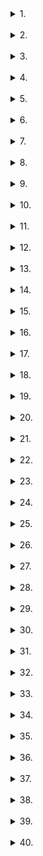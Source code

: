 <details>
  <summary>1.</summary>
  **Explain the process of setting up TensorFlow.js in a browser-based project. What challenges might you encounter when deploying models in a production environment?**

- **Setting up TensorFlow.js in a browser-based project:**

  - Install the TensorFlow.js library via npm or use a CDN in the HTML file.

    ```html
    <script src="https://cdn.jsdelivr.net/npm/@tensorflow/tfjs"></script>
    ```

    - Alternatively, you can install via npm:

    ```bash
    npm install @tensorflow/tfjs
    ```

  - Once installed, you can load pre-trained models or train your own models directly in the browser.
    ```js
    const model = await tf.loadLayersModel("model.json");
    ```

- **Challenges in a production environment:** - **Performance**: Running AI models directly in the browser may result in slow performance, especially for complex models. - **Memory Limitations**: Browsers have memory constraints, and large models might not fit in memory. - **Cross-Browser Compatibility**: Different browsers may support TensorFlow.js with varying levels of performance, and optimization is needed to ensure cross-browser functionality. - **Security**: Exposing models in the client-side code can pose security risks, such as potential reverse engineering or data exposure.
</details>

<br>

<details>
  <summary>2.</summary>
  **How do you optimize the performance of a TensorFlow.js model for mobile devices and low-end machines, considering memory constraints and processing power limitations?**

- **Optimizing TensorFlow.js for mobile and low-end devices:** - **Model Quantization**: Use techniques such as quantization to reduce the size of the model without compromising much on accuracy. This converts floating-point values to lower precision, like int8. - **Model Pruning**: Remove unnecessary weights from the model to reduce its size and improve efficiency. - **Use Smaller Models**: Opt for smaller, more efficient models like MobileNet or EfficientNet, which are specifically designed for mobile devices. - **Batching**: Reduce the frequency of predictions or process data in smaller batches to minimize processing overhead. - **Offload Heavy Operations**: Use Web Workers to run models in the background to prevent UI freezes, offloading computations to a separate thread. - **Hardware Acceleration**: Leverage the GPU for faster computations using TensorFlow.js with WebGL or WebGPU backends, enabling more efficient processing.
</details>

<br>

<details>
  <summary>3.</summary>
  **What are the key differences between TensorFlow.js and TensorFlow in terms of architecture and use cases? How do you choose which one to use in a specific project?**

- **TensorFlow vs. TensorFlow.js:**

  - **TensorFlow**:

    - Built primarily for Python and used in server-side applications.
    - Can utilize GPUs and TPUs to train models, offering high computational power.
    - Used for large-scale, resource-intensive training and inference.

  - **TensorFlow.js**:
    - JavaScript library that runs in the browser or in Node.js, making it suitable for client-side applications.
    - Can use WebGL or WebGPU for hardware acceleration in browsers but is generally less powerful than TensorFlow's Python counterpart.
    - Ideal for deploying pre-trained models in web apps, real-time predictions, and training models in the browser.

- **Choosing which one to use:** - **Use TensorFlow** if you need to train large models or require significant computational resources for model training. - **Use TensorFlow.js** if you need to run models in the browser for inference or allow training within a browser environment for user-specific tasks or on-device predictions.
</details>

<br>

<details>
  <summary>4.</summary>
  **How would you handle model training in TensorFlow.js? Can you walk through a specific use case where you had to implement training within the browser?**

- **Training in TensorFlow.js** involves defining the model architecture, preparing the dataset, and configuring the training process using JavaScript: - **Define the Model**:
  `js
const model = tf.sequential();
model.add(tf.layers.dense({ units: 1, inputShape: [1] }));
model.compile({ optimizer: 'sgd', loss: 'meanSquaredError' });
` - **Prepare the Data**:
  You can load the training data as tensors, either from the browser's file input, local storage, or external APIs.
  `js
const xs = tf.tensor1d([1, 2, 3]);
const ys = tf.tensor1d([1, 3, 5]);
`

        - **Train the Model**:
          ```js
          await model.fit(xs, ys, { epochs: 100 });
          ```

        - **Use Case Example**:
          Imagine you're building a simple browser-based regression model to predict house prices based on square footage. You would collect user input for the training data, train the model in the browser, and use it to make predictions without needing to send data to a server.

    </details>

<br>

<details>
  <summary>5.</summary>
  **In a real-time AI-driven web application, how would you handle the tradeoff between the accuracy of a model and the latency of inference?**

- **Handling Accuracy vs. Latency Tradeoff**: - **Optimize the Model**: Use techniques like quantization, pruning, or knowledge distillation to reduce the model's size and computational complexity without significant accuracy loss. - **Asynchronous Inference**: Run inference asynchronously, allowing the UI to remain responsive while processing predictions in the background. For example, Web Workers or a separate thread can handle heavy computations. - **Limitations of Accuracy**: Consider which metrics are most important to users (e.g., a slight loss in accuracy might be acceptable for faster response times in a real-time web app). - **Caching Predictions**: Cache results for common queries to reduce repeated inference latency. For instance, if users frequently ask similar questions or make similar selections, the results can be cached for faster retrieval. - **Batch Inference**: If feasible, group multiple requests together to process in batches, reducing the time spent per inference operation.
</details>

<br>

<details>
  <summary>6.</summary>
  **Describe how you would use TensorFlow.js to create a recommendation system. What data would you use, and how would you measure the performance of your model?**

- **Creating a Recommendation System with TensorFlow.js**: - **Data**: Use user-item interaction data, such as ratings, clicks, or purchase history. You can also incorporate metadata about users and items (e.g., demographic data or product attributes).

      - **Model Architecture**:
        - You can use a **Neural Collaborative Filtering (NCF)** model, which combines user and item embeddings and passes them through a neural network to predict user preferences.
        - Another option is using a simple matrix factorization technique where the model learns the user and item latent factors.

      - **Training**:
        ```js
        const userInput = tf.input({ shape: [numUsers] });
        const itemInput = tf.input({ shape: [numItems] });
        const merged = tf.layers.concatenate([userInput, itemInput]);
        const denseLayer = tf.layers.dense({ units: 128, activation: 'relu' })(merged);
        const output = tf.layers.dense({ units: 1, activation: 'sigmoid' })(denseLayer);
        ```

      - **Measuring Performance**:
        - Use metrics like **Mean Squared Error (MSE)**, **Mean Absolute Error (MAE)**, or **Root Mean Squared Error (RMSE)** to evaluate the model's predictive accuracy.
        - You can also use **Precision** and **Recall** or **F1 Score** if the recommendation is based on binary user feedback (e.g., like/dislike).
        - For real-time performance, **latency** should also be measured to ensure fast recommendations.

  </details>

<br>

<details>
  <summary>7.</summary>
  **TensorFlow.js provides limited resources compared to its Python counterpart. How do you manage large datasets or complex models that may not fit into the browser's memory or processing power?**

- **Managing Large Datasets and Complex Models in TensorFlow.js**: - **Use Smaller Models**: Opt for models that are designed to be efficient and smaller, like **MobileNet** or **EfficientNet**, which are optimized for mobile and web. - **Offload Processing**: Use cloud-based inference to process large models on a backend server, then send only the predictions or required data back to the client. - **Model Compression**: Apply **quantization** or **pruning** techniques to reduce the size of the model without significantly impacting accuracy. - **Streaming Data**: Instead of loading the entire dataset at once, stream data from the server or process it in smaller batches, reducing memory usage. - **Use Local Storage**: Cache models or parts of the dataset in the browser’s local storage or IndexedDB, allowing you to load portions of the model as needed, rather than loading the entire model into memory at once.
</details>

<br>

<details>
  <summary>8.</summary>
  **What techniques can you use to avoid overfitting in a model built using TensorFlow.js, especially when working with smaller datasets in a web environment?**

- **Avoiding Overfitting in TensorFlow.js:** - **Regularization**: Use L1/L2 regularization in the layers to penalize large weights, discouraging the model from fitting noise.
`js
      model.add(tf.layers.dense({ units: 128, activation: 'relu', kernelRegularizer: tf.regularizers.l2(0.01) }));
      ` - **Early Stopping**: Monitor validation loss during training and stop when the loss starts to increase, preventing the model from learning the noise in the data. - **Data Augmentation**: Create artificial data by applying transformations (e.g., rotation, flipping) to the dataset, especially useful for image-related models. - **Dropout**: Add dropout layers to the model, which randomly "drops" units during training, reducing overfitting.
`js
      model.add(tf.layers.dropout({ rate: 0.5 }));
      ` - **Cross-Validation**: Use techniques like k-fold cross-validation to assess model performance and prevent overfitting on a small dataset.
</details>

<br>

<details>
  <summary>9.</summary>
  **How would you manage model versioning and updates in a production environment using TensorFlow.js, ensuring minimal downtime and smooth integration with existing systems?**

- **Managing Model Versioning in TensorFlow.js:** - **Use Semantic Versioning**: Ensure models follow a versioning system to track changes (e.g., v1.0.0, v1.1.0). - **Model Registry**: Store models in a centralized registry with version numbers, enabling easy management and tracking of different versions. - **Canary Releases**: Gradually roll out new versions to a small percentage of users (canary group) before full deployment, reducing the risk of breaking the system. - **Model Compatibility**: Ensure that the API and inputs/outputs remain backward-compatible across versions. For example, new models may have additional features or fixes but should not break the current usage. - **A/B Testing**: Use A/B testing to evaluate the performance of different versions of the model in production, and only deploy the one that works best. - **Automated Rollback**: Implement an automated rollback process for when a new model version fails or doesn’t perform as expected.
</details>

<br>

<details>
  <summary>10.</summary>
  **Explain the concept of transfer learning in TensorFlow.js. How would you apply transfer learning to a specific AI-driven feature on a web app?**

- **Transfer Learning in TensorFlow.js:** - **Concept**: Transfer learning involves taking a pre-trained model (often trained on a large dataset) and fine-tuning it on a smaller, task-specific dataset. The pre-trained layers (such as feature extractors) are frozen, and only the top layers are fine-tuned. - **Steps to Apply Transfer Learning**: 1. **Load a Pre-trained Model**: Load a model that has been trained on a large dataset (e.g., MobileNet, ResNet).
`js
         const model = await tf.loadLayersModel('model.json');
         ` 2. **Freeze Pre-trained Layers**: Freeze the layers except for the last few so that their weights are not updated during training.
`js
         model.layers.forEach(layer => {
           layer.trainable = false;
         });
         ` 3. **Add New Layers**: Add custom layers that will be trained for the specific task, such as classification for a particular set of images or predictions for user behavior.
`js
         model.add(tf.layers.dense({ units: 10, activation: 'softmax' }));
         ` 4. **Fine-Tune the Model**: Train the model on the new task-specific data while only updating the new layers.
`js
         await model.fit(newData, newLabels, { epochs: 10 });
         ` - **Use Case**: For example, you could fine-tune a pre-trained image classification model to classify products in an e-commerce website, adjusting only the final classification layer to handle specific product categories.
</details>

<br>

<details>
  <summary>11.</summary>
  **How would you integrate the OpenAI GPT API to build a chatbot that can provide contextual answers based on user interactions? What steps would you take to fine-tune it for a specific domain?**

- **Integrating OpenAI GPT API for a Chatbot**: - **Setup**: Use the OpenAI GPT API to send prompts and receive responses from the model. - **Create Chatbot Logic**: The backend will handle sending the user’s input to the OpenAI API and receiving a response. For example:
`js
      const response = await openai.Completion.create({
        engine: 'text-davinci-003',
        prompt: userInput,
        max_tokens: 150,
      });
      ` - **Contextual Responses**: Maintain a session context to include previous messages and responses in the prompt, ensuring the model understands the conversation history.
`` js
      const conversationContext = `${previousMessages}\nUser: ${userInput}\nBot:`;
       `` - **Fine-Tuning**: - Use a specific domain's dataset (e.g., customer support data, healthcare FAQs) to fine-tune the model, providing it with more relevant knowledge. - For fine-tuning, use OpenAI's fine-tuning API or provide the model with a prompt that incorporates domain-specific terms and questions. - **Example Use Case**: If building a customer service chatbot for an e-commerce site, fine-tune the model on data regarding product details, shipping policies, and customer inquiries.
</details>

<br>

<details>
  <summary>12.</summary>
  **Explain how you can ensure data privacy when using OpenAI's API in a production environment, especially when processing sensitive or confidential information.**

- **Ensuring Data Privacy with OpenAI API**: - **Data Anonymization**: Ensure that no personally identifiable information (PII) is included in the input or response sent to OpenAI’s API. Anonymize any user data before sending it to the API. - **Use Encryption**: Ensure that all API communication is encrypted using HTTPS. For sensitive data, consider encrypting the data on the client side before sending it to the server and decrypting it server-side. - **Limit API Access**: Implement strict access control to limit who can interact with the OpenAI API. Use API keys with the least privileges required. - **Data Retention**: Understand and comply with OpenAI’s data retention policy. Avoid storing sensitive data longer than necessary and ensure that all sensitive data is securely deleted after use. - **Privacy Policy and Compliance**: Clearly define your privacy policy for users and ensure compliance with data protection regulations like GDPR, HIPAA, or CCPA, depending on your geographical region and use case.
</details>

<br>

<details>
  <summary>13.</summary>
  **How would you monitor the usage of OpenAI’s API in a high-traffic application? What steps would you take to prevent unnecessary API calls and optimize costs?**

- **Monitoring OpenAI API Usage**: - **Track API Usage**: Use OpenAI’s usage metrics to track the number of requests made and the tokens used. This can help in analyzing costs and identifying trends in traffic. - **Caching Responses**: Cache common queries to prevent making repeated API calls for the same or similar inputs. For instance, store frequently asked questions or common requests in a cache (e.g., Redis) for a short time. - **Rate Limiting**: Implement rate limiting to control the number of API requests per user or per time unit, ensuring that users don’t make excessive requests and help in avoiding unnecessary costs. - **Optimize Prompts**: Ensure that the API calls are optimized by sending shorter prompts and requesting fewer tokens in responses, reducing both processing time and cost. - **Monitor API Errors**: Set up error tracking to monitor and handle failures, ensuring that the system doesn't make unnecessary retry attempts.
</details>

<br>

<details>
  <summary>14.</summary>
  **What are the limitations of using OpenAI APIs for content generation in a web app? How do you mitigate issues related to bias, hallucination, and inappropriate responses?**

- **Limitations of OpenAI APIs**:

  - **Bias**: OpenAI’s models are trained on a wide range of data, which may contain inherent biases. This can lead to biased outputs in some scenarios.
  - **Hallucination**: The model may generate responses that sound plausible but are not factually correct or are completely fabricated.
  - **Inappropriate Responses**: Sometimes, the model may generate offensive, harmful, or otherwise inappropriate content.

- **Mitigation Strategies**: - **Preprocessing and Postprocessing**: Apply filters to sanitize inputs and outputs. For instance, use content moderation filters to block inappropriate language or offensive material. - **User Feedback Loop**: Implement a feedback mechanism to allow users to report inaccurate or inappropriate responses, which can help continuously improve the system. - **Fine-Tuning**: Fine-tune the model with a specific, curated dataset to ensure that the responses are contextually appropriate and aligned with your app’s goals. - **Bias Mitigation**: Incorporate bias mitigation techniques such as rewording input or training the model on debiased datasets to reduce unwanted biases.
</details>

<br>

<details>
  <summary>15.</summary>
  **Describe how you would implement a feature where OpenAI API can auto-generate code based on user input. How would you ensure that the generated code is secure and error-free?**

- **Auto-generating Code with OpenAI API**:

  - **Collect User Input**: Gather the user’s request in a structured format, such as a text prompt that describes the functionality they want (e.g., "Generate a function to fetch data from an API").
  - **Send to OpenAI API**: Pass the user’s input to the OpenAI API and request code generation.
    ```js
    const response = await openai.Completion.create({
      engine: "code-davinci-002",
      prompt: userInput,
      max_tokens: 100,
    });
    ```
  - **Postprocessing**: Post-process the generated code to ensure it fits the structure of your application and adheres to the desired coding standards.

- **Ensuring Code Security and Accuracy**: - **Static Analysis**: Use static code analysis tools to check for security vulnerabilities, such as potential SQL injection, cross-site scripting (XSS), or code injection. - **Code Reviews**: Implement a manual review process for auto-generated code to catch errors, security flaws, or deviations from best practices. - **Test Generation**: Generate unit tests alongside the code to verify its correctness, and ensure that all edge cases are handled. - **Security Scanning**: Use tools like ESLint or SonarQube to scan the generated code for security risks and code quality issues.
</details>

<br>

<details>
  <summary>16.</summary>
  **How do you handle API rate limiting and error handling when integrating OpenAI's APIs into a real-time application? Can you explain how you would fall back gracefully during API downtimes or delays?**

- **API Rate Limiting and Error Handling**: - **Rate Limiting**: Implement a rate limiter to ensure that users do not exceed the allowed number of requests per minute/hour. You can use packages like `express-rate-limit` in your backend. - **Retry Logic**: Implement retry logic with exponential backoff to handle API rate limits and temporary network issues. For example:
`js
      const fetchWithRetry = async (url, options) => {
        for (let i = 0; i < 5; i++) {
          try {
            return await fetch(url, options);
          } catch (error) {
            if (i < 4) {
              await delay(Math.pow(2, i) * 1000); // Exponential backoff
            }
          }
        }
      };
      ` - **Graceful Fallbacks**: When OpenAI’s API is down or delayed, implement fallbacks like cached responses, simplified versions of the feature, or a message to users that informs them of the issue. - **Error Notifications**: Set up monitoring tools to alert you to API failures, ensuring that issues are quickly addressed without impacting the user experience.
</details>

<br>

<details>
  <summary>17.</summary>
  **OpenAI's API is often used for natural language processing tasks. How would you integrate it into an e-commerce website to generate product descriptions automatically?**

- **Integrating OpenAI API for Product Descriptions**: - **Product Information**: Gather key details about the product such as its name, features, material, size, and color. - **Generate Descriptions**: Pass this information to the OpenAI API with a prompt asking the model to generate a detailed description based on the input data. For example:
`` js
      const prompt = `Generate a product description for a ${productName} made of ${productMaterial} in ${productColor} color, available in size ${productSize}.`;
      const response = await openai.Completion.create({
        engine: 'text-davinci-003',
        prompt: prompt,
        max_tokens: 200,
      });
       `` - **Customize and Fine-Tune**: Fine-tune the model on a dataset of existing product descriptions to match the tone, style, and keywords relevant to the brand. - **Optimize for SEO**: Ensure the generated descriptions contain relevant keywords for search engine optimization (SEO).
</details>

<br>

<details>
  <summary>18.</summary>
  **In what use cases would you choose OpenAI API over building a custom NLP model? How would you ensure that the use of the OpenAI API adds value to the application?**

- **Choosing OpenAI API Over Custom NLP Model**:

  - **Pretrained Expertise**: Choose OpenAI API when you need a powerful, out-of-the-box model that can handle complex NLP tasks, such as question answering, summarization, or conversational AI, without the time and resource investment of training a custom model.
  - **Speed to Market**: If you need to quickly deploy a solution, the OpenAI API provides a faster path to production than training a model from scratch.
  - **Cost-Effectiveness**: For applications with a limited budget or team, using the OpenAI API can be more cost-effective than training and maintaining a custom NLP model.

- **Ensuring Added Value**: - **Task Appropriateness**: Ensure that the OpenAI API is the right tool for your specific task. For example, use it for tasks like text generation or summarization, but consider custom models for specialized applications (e.g., medical diagnoses). - **Customization**: Fine-tune the model on your domain-specific data to improve performance and relevance. - **Performance Monitoring**: Continuously monitor the performance of the OpenAI API and adjust prompts or fine-tuning to optimize results.
</details>

<br>

<details>
  <summary>19.</summary>
  **How would you ensure the scalability of an application that uses OpenAI’s API extensively for tasks like text summarization, content generation, or translation?**

- **Ensuring Scalability with OpenAI API**: - **Asynchronous Processing**: Use asynchronous processing and queue systems (e.g., RabbitMQ, Amazon SQS) to handle high volumes of requests without blocking user interactions. - **Load Balancing**: Implement load balancing across multiple API instances or servers to distribute the load evenly and prevent system overload. - **Caching**: Cache responses to common or repetitive tasks (e.g., text summarization for frequently accessed content) to reduce the number of API calls and enhance performance. - **Rate Limiting**: Ensure that rate limiting is applied appropriately, monitoring the number of requests to avoid exceeding API quotas. - **Auto-Scaling Infrastructure**: Use cloud services with auto-scaling capabilities (e.g., AWS Lambda, Google Cloud Functions) to automatically scale resources based on demand.
</details>

<br>

<details>
  <summary>20.</summary>
  **Explain how you would use OpenAI’s API to enhance a user-facing feature that involves image captions or descriptions. What limitations might you face in such an integration, and how would you address them?**

- **Using OpenAI API for Image Captions**:

  - **Extract Image Features**: Use a pre-trained image feature extractor (e.g., CNN models) to extract features from the image.
  - **Generate Captions**: Pass the image features as input to OpenAI’s API with a prompt that asks for a caption based on the extracted features.
  - **Fine-Tuning**: Fine-tune the model with image-caption pairs to improve accuracy in generating relevant captions.
  - **Use Case Example**: Implement this in a photo-sharing app where users upload images, and OpenAI generates descriptive captions based on the content of the images.

- **Limitations**: - **Image-to-Text**: OpenAI’s API primarily handles text and does not directly process images. You would need an external model for image processing before passing data to OpenAI. - **Accuracy**: The generated captions might not always be contextually accurate or precise. - **Solution**: Use hybrid models (e.g., CLIP, VisualGPT) that combine both image understanding and text generation to address the challenges.
</details>

<br>

<details>
  <summary>21.</summary>
  **How would you ensure high availability and fault tolerance when integrating OpenAI's API into a mission-critical application?**

- **Ensuring High Availability and Fault Tolerance**: - **Redundant API Endpoints**: Use multiple API endpoints or backup services to ensure that if one API server goes down, another can take over. Use load balancing to distribute requests evenly. - **Graceful Degradation**: Implement fallback mechanisms where, if OpenAI’s API is unavailable, the application can either return cached data or degrade to a simpler, less intelligent feature. - **Monitor API Health**: Set up monitoring to check for API latency and failure rates. If the API is slow or down, automatically switch to a secondary service or alert the operations team. - **Exponential Backoff and Retry Logic**: In case of errors or failures, implement exponential backoff strategies, where the system retries the request with increasing delays, reducing the risk of overwhelming the service. - **Rate Limiting**: Ensure that requests to the API are rate-limited, preventing abuse or overuse that could impact the performance and availability.
</details>

<br>

<details>
  <summary>22.</summary>
  **How would you handle user authentication and session management when integrating OpenAI's API in a multi-user web application?**

- **Handling User Authentication and Session Management**: - **OAuth Authentication**: Use OAuth or similar authentication mechanisms to ensure that users can securely log in and access their personalized data. - **Session Tokens**: Implement secure session management using tokens (e.g., JWT) to maintain user sessions across requests. This ensures that API requests are linked to specific users. - **User-Specific Data**: When sending data to OpenAI’s API, ensure that any personalized context, preferences, or conversation history is tied to the authenticated user, keeping data isolated across sessions. - **API Rate Limits Per User**: Consider implementing rate limits per user to ensure fair use of the API, especially when different users may have varying levels of access or API quota. - **Logout and Session Expiration**: Ensure that sessions have an expiration time and that users can log out, effectively invalidating their session tokens and API access.
</details>

<br>

<details>
  <summary>23.</summary>
  **How would you ensure that user inputs to OpenAI's API are safe and compliant with regulations such as GDPR or CCPA?**

- **Ensuring Compliance with GDPR or CCPA**: - **Data Minimization**: Avoid collecting excessive personal data from users. Ensure that only the necessary data is passed to OpenAI’s API for processing. - **Data Anonymization**: Anonymize user inputs to protect privacy. Avoid passing sensitive data (like PII) unless absolutely necessary. - **User Consent**: Implement clear user consent processes for collecting and processing data, ensuring that users understand how their data will be used. - **Data Retention Policies**: Define and communicate data retention policies, ensuring that data is stored only as long as necessary and is securely deleted afterward. - **API Data Handling**: Ensure that OpenAI’s API does not store personal user data. Check OpenAI's data usage policies to ensure compliance. - **Data Encryption**: Encrypt sensitive data both in transit and at rest to comply with security best practices and regulations.
</details>

<br>

<details>
  <summary>24.</summary>
  **How would you ensure that OpenAI's API can be used to generate personalized content (e.g., tailored marketing messages or personalized recommendations) while maintaining scalability?**

- **Generating Personalized Content and Ensuring Scalability**: - **User Segmentation**: Create user segments based on behavior, preferences, or demographics to personalize content generation. Pass segment-specific data to OpenAI's API to generate tailored responses. - **Cache Common Requests**: Cache frequently generated content to avoid redundant API calls, improving response times and reducing costs. - **Parallel Requests**: Use asynchronous and parallel processing to handle high volumes of API calls, ensuring that personalized content is generated for all users without delays. - **Data-Driven Personalization**: Use machine learning algorithms to predict user interests and preferences, feeding this data into OpenAI’s API to create personalized recommendations. - **Monitoring and Scaling**: Monitor API usage in real-time, scaling backend services and API requests as demand increases. Use auto-scaling to handle sudden spikes in user activity.
</details>

<br>

<details>
  <summary>25.</summary>
  **What steps would you take to manage and store large amounts of data generated by OpenAI's API (such as chat logs, responses, or generated content)?**

- **Managing and Storing Generated Data**: - **Data Storage**: Store generated data in a secure, scalable cloud storage solution (e.g., AWS S3, Google Cloud Storage) to handle large volumes of text or files. - **Database Management**: Use NoSQL databases like MongoDB or Firebase for storing unstructured data such as chat logs and responses. For relational data, use SQL databases like PostgreSQL. - **Archiving and Compression**: Implement data archiving for older or less frequently accessed logs to save on storage costs. Compress data where possible. - **Data Retention**: Set data retention policies to avoid storing data indefinitely. Implement automated processes to delete or anonymize data when it’s no longer needed. - **Access Control**: Ensure that only authorized users and services can access the generated data. Implement role-based access control (RBAC) and data encryption. - **Backup**: Regularly back up generated data to prevent data loss.
</details>

<br>

<details>
  <summary>26.</summary>
  **How would you handle the integration of multiple AI APIs (e.g., OpenAI, TensorFlow.js) into a single web application, ensuring smooth interoperability and efficient use of resources?**

- **Handling Multiple AI APIs Integration**: - **Unified API Layer**: Build an abstraction layer that interacts with multiple AI APIs (OpenAI, TensorFlow.js, etc.), allowing you to switch between or combine services without disrupting the user experience. - **Load Balancing**: Use load balancing to distribute requests across APIs, ensuring that no single service is overwhelmed, particularly when combining AI models. - **Data Preprocessing**: Standardize and preprocess data before sending it to different APIs. Ensure that the input format matches the expected input for each AI service. - **API Orchestration**: Use a microservices architecture to orchestrate calls to different AI models, ensuring that each service is responsible for specific tasks (e.g., TensorFlow.js for image processing and OpenAI for text generation). - **Resource Management**: Monitor resource usage (e.g., memory, CPU) for each AI service and ensure that your infrastructure can handle the load, scaling as necessary. - **Caching**: Cache results from frequently used APIs to reduce redundant calls and improve performance, particularly for tasks like generating common text or image processing.
</details>

<br>

<details>
  <summary>27.</summary>
  **How would you address ethical concerns related to using OpenAI's API for tasks like content generation or sentiment analysis in a web application?**

- **Addressing Ethical Concerns**: - **Bias Mitigation**: Regularly audit the model outputs to identify and mitigate biases in the content generated by OpenAI’s API. Fine-tune the model with diverse datasets to reduce bias. - **Content Moderation**: Implement content moderation tools to filter out offensive or inappropriate generated content, ensuring that the system adheres to community guidelines and ethical standards. - **Transparency**: Be transparent with users about the use of AI in content generation or sentiment analysis. Ensure users know when they are interacting with AI-generated content. - **User Control**: Provide users with control over the generated content, allowing them to flag or modify content if it seems inappropriate or misleading. - **Ethical Guidelines**: Establish a code of ethics for the AI-driven features of your application, ensuring that they align with industry standards and societal expectations. - **Accountability**: Maintain accountability by documenting AI usage and maintaining logs for audits or review, particularly when generating or analyzing sensitive content.
</details>

<br>

<details>
  <summary>28.</summary>
  **How would you handle multi-language support when using OpenAI's API for content generation or translation in a global web application?**

- **Handling Multi-Language Support**: - **Language Detection**: Implement a language detection system to automatically determine the user’s language before sending data to OpenAI’s API. Use libraries like `franc-min` or `langdetect`. - **Localized Prompts**: Customize prompts based on the user's language to ensure that OpenAI generates content in the appropriate language and tone. - **Translation Integration**: Use OpenAI's API for content generation and integrate it with translation APIs (e.g., Google Translate) for translating content between languages. - **Fine-Tuning for Specific Languages**: If OpenAI’s API doesn’t support a particular language well, fine-tune it on a domain-specific dataset in the target language to improve accuracy. - **Fallback Mechanisms**: In cases where content generation in a specific language is not supported, implement fallback mechanisms that provide a default language or simplified content. - **User Customization**: Allow users to select their preferred language, ensuring that the system is flexible and responsive to diverse needs.
</details>

<br>

<details>
  <summary>29.</summary>
  **How would you ensure that content generated by OpenAI's API in a web application aligns with the brand's tone, voice, and style?**

- **Ensuring Consistent Brand Alignment**: - **Fine-Tuning**: Fine-tune OpenAI’s model on a dataset of the brand’s existing content to align the generated content with the desired tone, voice, and style. - **Prompt Engineering**: Design detailed and specific prompts that guide the API to generate content in the brand’s voice. For example, instruct the model to use a formal or casual tone, depending on the brand. - **Content Review**: Implement a content review process where generated content is manually reviewed or rated before being published, ensuring it matches brand guidelines. - **Custom Styling**: Use custom post-processing techniques to refine the generated text, ensuring it adheres to specific brand guidelines (e.g., adjusting phrasing or formatting). - **Regular Audits**: Regularly audit generated content to ensure that it continues to align with evolving brand guidelines and customer expectations.
</details>

<br>

<details>
  <summary>30.</summary>
  **What performance metrics would you track when using OpenAI's API for tasks like content generation or sentiment analysis in a production environment?**

- **Performance Metrics to Track**: - **Response Time**: Measure the time taken for the API to process requests and return responses. Ensure that latency is kept to a minimum for a smooth user experience. - **Accuracy**: For sentiment analysis, measure the accuracy of the API’s sentiment predictions by comparing them with ground truth data. - **Error Rate**: Track the frequency of failed API requests or responses, and monitor for issues like timeouts or rate limiting. - **Cost per Request**: Monitor the cost of using OpenAI’s API and ensure that it aligns with the project’s budget and usage expectations. - **User Engagement**: Measure how users interact with AI-generated content (e.g., clicks, likes, shares) to evaluate the quality and relevance of the generated content. - **Content Quality**: Implement qualitative assessments such as user feedback surveys or sentiment scoring to gauge the effectiveness of the generated content in meeting user needs.
</details>

<br>

<details>
  <summary>31.</summary>
  **How would you ensure that the OpenAI API's responses are contextually relevant to the user's query and do not provide irrelevant or misleading information?**

- **Ensuring Contextual Relevance**: - **Maintain Context**: Keep track of the conversation history or previous interactions and include that context in each API request. This helps the model understand the ongoing conversation or the specific user intent. - **Refining Prompts**: Use carefully crafted prompts that include clear instructions about the type of response expected. Tailor the prompt based on the user's query to avoid irrelevant responses. - **Content Filtering**: Implement a post-processing step where the generated content is filtered for relevance, checking against predefined rules or categories. - **User Feedback**: Allow users to rate responses or provide feedback to help refine the model’s performance and adjust the prompt for better results. - **Model Fine-Tuning**: Fine-tune the model on a dataset that’s highly relevant to your application’s domain to ensure the generated content is tailored to the context.
</details>

<br>

<details>
  <summary>32.</summary>
  **What strategies would you use to scale the integration of OpenAI’s API in a large-scale application while maintaining performance and avoiding bottlenecks?**

- **Scaling OpenAI’s API Integration**: - **Asynchronous Processing**: Implement asynchronous processing for API calls, using task queues (e.g., RabbitMQ, Amazon SQS) to offload work from the main thread and allow the system to handle multiple requests concurrently. - **Rate Limiting**: Use rate limiting for users to ensure that the API is not overwhelmed by excessive requests, and to ensure fair usage across all users. - **Batch Requests**: Group similar API requests into batches, reducing overhead and ensuring that the system handles a larger volume of requests efficiently. - **Load Balancing**: Use load balancing to distribute requests across multiple servers or instances, ensuring that no single instance is overloaded and performance remains stable. - **Caching**: Implement caching strategies for repetitive requests (e.g., storing the results of frequent queries) to reduce redundant API calls and improve response times. - **Auto-Scaling**: Use auto-scaling cloud services to dynamically adjust server capacity based on demand, ensuring that there are enough resources available to handle spikes in traffic.
</details>

<br>

<details>
  <summary>33.</summary>
  **How would you address the challenge of generating highly accurate responses in a specialized domain (e.g., medical, legal) using OpenAI's API?**

- **Addressing Domain-Specific Accuracy**: - **Fine-Tuning**: Fine-tune the OpenAI model on a specialized dataset related to the domain (e.g., medical or legal documents) to improve its understanding of domain-specific terminology and context. - **Prompt Engineering**: Carefully design the prompts to specify the domain and context. For example, for medical queries, prompt the model to provide answers based on known medical facts and sources. - **Expert Verification**: Implement a system where responses from the model are verified by domain experts before they are shown to users. This helps ensure that the generated information is accurate and safe to share. - **Use Domain-Specific Models**: Where available, use specialized models designed for the domain (e.g., OpenAI’s Codex for coding or specific legal or medical models) to achieve higher accuracy. - **User Feedback**: Collect user feedback to assess the accuracy and usefulness of responses in specialized areas, helping to further refine the model’s performance.
</details>

<br>

<details>
  <summary>34.</summary>
  **How would you ensure the ethical use of AI in a web application when utilizing OpenAI’s API, especially in areas such as content generation and sentiment analysis?**

- **Ensuring Ethical Use of AI**: - **Bias Reduction**: Regularly test the AI for biases by auditing outputs for fairness and accuracy. Implement measures to reduce biases in training data, and fine-tune the model to minimize biased outcomes. - **Content Moderation**: Implement automated content moderation tools to detect and filter harmful or offensive content generated by the AI, ensuring that it meets ethical guidelines. - **Transparency**: Inform users when they are interacting with AI-generated content, ensuring transparency in how the system works and how the AI influences the content they see. - **Accountability**: Establish clear guidelines for how the AI is used, and ensure that all generated content adheres to ethical standards and does not mislead or harm users. - **Ethical Training**: Fine-tune OpenAI’s API with ethical datasets that promote safe and responsible AI behavior, particularly in sensitive areas such as health, finance, and law. - **User Control**: Allow users to flag inappropriate content or challenge generated content to ensure that they can have control over the interactions.
</details>

<br>

<details>
  <summary>35.</summary>
  **How would you integrate OpenAI’s API into a web application where users can provide personalized input, and the system generates customized content, such as emails or advertisements, based on that input?**

- **Integrating OpenAI’s API for Customized Content**: - **User Input**: Collect the user’s preferences, goals, or other relevant information through forms or interaction within the app. - **Prompt Construction**: Use the collected user data to create tailored prompts for the OpenAI API. For example, for email generation, construct a prompt like, "Generate a promotional email about {productName}, highlighting its features {features} for {targetAudience}." - **Send to OpenAI API**: Pass the prompt to OpenAI’s API to generate personalized content based on the user’s input.
`js
      const response = await openai.Completion.create({
        engine: 'text-davinci-003',
        prompt: generatedPrompt,
        max_tokens: 200,
      });
      ` - **Review and Edit**: Allow users to preview the generated content and make edits as needed, ensuring that the content aligns with their expectations. - **Automation**: Automate the process so that after the user provides their input, the content is generated automatically and can be used in the application (e.g., email campaign tool, ad generation). - **A/B Testing**: Conduct A/B testing on the generated content to understand which variations perform better and continuously improve the system.
</details>

<br>

<details>
  <summary>36.</summary>
  **What considerations would you make when integrating OpenAI’s API into a customer support application to provide automated responses to users' inquiries?**

- **Considerations for Integrating OpenAI in Customer Support**: - **Customizing the Model**: Fine-tune the OpenAI model with historical customer support data to improve its understanding of common queries, typical responses, and the tone of customer service. - **Real-Time Context**: Maintain session-based context during the conversation to ensure that the model can generate coherent responses that follow the flow of the conversation. - **Escalation to Human Agents**: Set up a system where more complex queries or dissatisfied users are escalated to human agents. This ensures a seamless handover from AI to human support. - **Pre-Defined Templates**: Combine AI responses with pre-defined templates for frequently asked questions (FAQs) to ensure accuracy and consistency in responses. - **Response Validation**: Implement a feedback mechanism where users can rate the quality and helpfulness of responses, enabling the system to improve over time. - **Error Handling**: Plan for fallback mechanisms when the AI model doesn’t know the answer, such as directing users to knowledge base articles or providing a message indicating that the request will be reviewed by a support agent.
</details>

<br>

<details>
  <summary>37.</summary>
  **How would you handle security concerns when using OpenAI’s API in a public-facing application where users can submit queries that are processed and responded to by the AI?**

- **Handling Security Concerns**: - **Secure API Keys**: Use secure methods to store API keys and ensure they are not exposed in client-side code. Implement server-side API requests to keep keys private. - **Input Validation and Sanitization**: Validate and sanitize user inputs before passing them to the OpenAI API to prevent injection attacks or malicious content from being processed. - **Rate Limiting**: Implement rate limiting on API requests to avoid abuse or denial-of-service (DoS) attacks, ensuring that your application does not get overwhelmed. - **Data Privacy**: Anonymize and minimize personal user data before sending it to the API. Ensure compliance with data protection laws such as GDPR and CCPA. - **Logging and Monitoring**: Log API interactions and monitor for suspicious activity or security breaches. Implement intrusion detection systems (IDS) and alert mechanisms for any anomalies. - **Secure Data Handling**: Encrypt sensitive data during transmission (e.g., via HTTPS) and when stored in databases to protect user privacy.
</details>

<br>

<details>
  <summary>38.</summary>
  **How would you approach testing the integration of OpenAI’s API into a web application to ensure it functions properly across different scenarios?**

- **Approaching Testing for OpenAI’s API Integration**: - **Unit Testing**: Write unit tests to ensure that individual components of the API integration (e.g., data preprocessing, API request formation) function as expected. - **Mocking API Calls**: Use mocking tools (e.g., `nock` for Node.js) to simulate API calls in test environments, preventing unnecessary usage of the actual OpenAI API and ensuring tests can run in isolation. - **End-to-End Testing**: Conduct end-to-end tests to simulate real user interactions with the system, ensuring that the entire flow (from user input to API response) works correctly. - **Performance Testing**: Test the system’s performance under load, simulating multiple concurrent users to ensure that the application can handle heavy traffic and large numbers of API calls. - **Error Handling Testing**: Test how the application handles API errors, timeouts, and rate-limiting issues, ensuring that the system degrades gracefully and provides helpful error messages to users. - **Security Testing**: Perform security tests to ensure that sensitive data is not exposed during interactions with the OpenAI API and that user inputs are appropriately sanitized.
</details>

<br>

<details>
  <summary>39.</summary>
  **How would you ensure that OpenAI's API is used responsibly and does not result in harmful, biased, or misleading content being generated in a web application?**

- **Ensuring Responsible Use of OpenAI’s API**: - **Bias Monitoring**: Regularly audit generated content for any signs of bias or harmful language. Use fairness and bias detection tools to evaluate the model’s outputs. - **Content Filtering**: Implement content filters to detect and block inappropriate, offensive, or harmful content before it reaches the user. - **Clear Guidelines**: Establish clear ethical guidelines for AI usage in your application, ensuring that the content generated aligns with community standards and does not mislead or harm users. - **Human Oversight**: Use human-in-the-loop mechanisms where sensitive or high-risk content is reviewed by humans before being shown to users. - **User Control**: Allow users to provide feedback on AI-generated content, helping to identify issues quickly and giving them the power to report harmful responses. - **Training for Safe Interactions**: Fine-tune the model on a dataset that promotes ethical behavior, ensuring that the AI generates safe and responsible content.
</details>

<br>

<details>
  <summary>40.</summary>
  **What are the key challenges you anticipate when working with OpenAI’s API in a production environment, and how would you overcome them?**

- **Key Challenges and Solutions**: - **Latency and Performance**: OpenAI’s API may experience delays depending on traffic. To mitigate this, use caching, asynchronous processing, and fallback mechanisms to reduce wait times. - **API Quotas and Rate Limits**: Ensure the application stays within OpenAI’s API rate limits by implementing request throttling, queuing, and efficient usage of tokens. - **Data Privacy and Security**: Safeguard sensitive user data by implementing encryption, anonymization, and adhering to data protection laws. Limit the exposure of sensitive data during API interactions. - **Model Accuracy and Relevance**: Regularly fine-tune the model on domain-specific data to ensure that it delivers accurate and contextually relevant responses. Conduct ongoing testing and quality assurance. - **Cost Management**: Monitor API usage and cost metrics, and optimize API requests to avoid unnecessary spending. Consider implementing tiered pricing or cost limits for large-scale usage.
</details>

<br>
